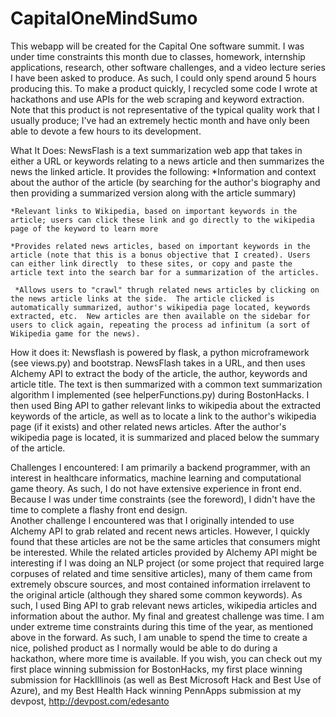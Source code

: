 # CapitalOneMindSumo

This webapp will be created for the Capital One software summit.   I was under time constraints this month due to classes, homework, internship applications, research, other software challenges, and a video lecture series  I have been asked to produce.  As such, I could only spend around 5 hours producing this.  To make a product quickly, I recycled some code I wrote at hackathons  and use APIs for the web scraping and keyword extraction. Note that this product is not  representative of the typical quality work that I usually produce; I've had an extremely hectic month and have only been able to devote a few hours to its development.


What It Does: 
     NewsFlash is a text summarization web app that takes in either a URL or keywords relating to a news article and then summarizes the news the linked article.  It provides the following:
	*Information and context about the author of the article (by searching for the author's biography and then providing a summarized version along with the article summary)
	
	*Relevant links to Wikipedia, based on important keywords in the article; users can click these link and go directly to the wikipedia page of the keyword to learn more
	
	*Provides related news articles, based on important keywords in the article (note that this is a bonus objective that I created). Users can either link directly  to these sites, or copy and paste the article text into the search bar for a summarization of the articles.
	
	 *Allows users to "crawl" thrugh related news articles by clicking on the news article links at the side.  The article clicked is automatically summarized, author's wikipedia page located, keywords extracted, etc.  New articles are then available on the sidebar for users to click again, repeating the process ad infinitum (a sort of Wikipedia game for the news).

How it does it:
    Newsflash is powered by flask, a python microframework (see views.py) and bootstrap. NewsFlash takes in a URL, and then uses Alchemy API to extract the body of the article, the author, keywords and article title.  The text is then summarized with a common text summarization algorithm I implemented (see helperFunctions.py) during BostonHacks. I then used Bing API to gather relevant links to wikipedia about the extracted keywords of the article, as well as to locate a link to the author's wikipedia page (if it exists) and other related news articles.  After the author's wikipedia page is located, it is summarized and placed below the summary of the article.

Challenges I encountered: 
     I am primarily a backend programmer, with an interest in healthcare informatics, machine learning and computational game theory.  As such, I do not have extensive experience in front end.  Because I was under time constraints (see the foreword), I didn't have the time to complete a flashy front end design.  
     Another challenge I encountered was that I originally intended to use Alchemy API to grab related and recent news articles.  However, I quickly found that these articles are not be the same articles that consumers might be interested.  While the related articles provided by Alchemy API might be interesting if I was doing an NLP project  (or some project that required large corpuses of related and time sensitive articles), many of them came from extremely obscure sources, and most contained information irrelavent to the original article (although they shared some common keywords).  As such, I used Bing API to grab relevant news articles, wikipedia articles and information about the author.
    My final and greatest challenge was time. I am under extreme time constraints during this time of the year, as mentioned above in the forward.  As such, I am unable to spend the time to create a nice, polished product as I normally would be able to do during a hackathon, where more time is available.  If you wish, you can check out my first place winning submission for BostonHacks, my first place winning submission for HackIllinois (as well as Best Microsoft Hack and Best Use of Azure), and my Best Health Hack winning PennApps submission at my devpost, http://devpost.com/edesanto

